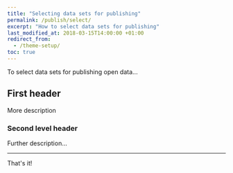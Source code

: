 ```yaml
---
title: "Selecting data sets for publishing"
permalink: /publish/select/
excerpt: "How to select data sets for publishing"
last_modified_at: 2018-03-15T14:00:00 +01:00
redirect_from:
  - /theme-setup/
toc: true
---
```


To select data sets for publishing open data...

## First header

More description

### Second level header

Further description...

---

That's it! 
